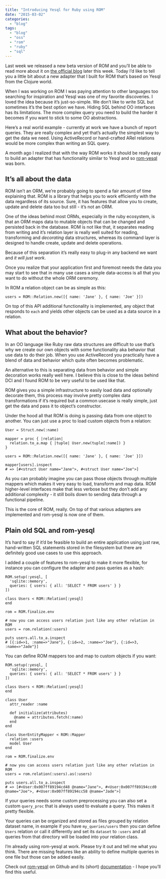 ```yaml
---
title: "Introducing Yesql for Ruby using ROM"
date: "2015-03-02"
categories: 
  - "blog"
tags: 
  - "blog"
  - "oss"
  - "rom"
  - "ruby"
  - "sql"
---
```


Last week we released a new beta version of ROM and you’ll be able to read more about it on [the official blog](http://rom-rb.org/blog) later this week. Today I’d like to tell you a little bit about a new adapter that I built for ROM that’s based on Yesql from the Clojure world.

When I was working on ROM I was paying attention to other languages too searching for inspiration and Yesql was one of my favorite discoveries. I loved the idea because it’s just-so-simple. We don’t like to write SQL but sometimes it’s the best option we have. Hiding SQL behind OO interfaces has its limitations. The more complex query you need to build the harder it becomes if you want to stick to some OO abstractions.

Here’s a real world example - currently at work we have a bunch of report queries. They are really complex and yet that’s actually the simplest way to get the data we need. Using ActiveRecord or hand-crafted ARel relations would be more complex than writing an SQL query.

A month ago I realized that with the way ROM works it should be really easy to build an adapter that has functionality similar to Yesql and so [rom-yesql](https://github.com/rom-rb/rom-yesql) was born.

## It’s all about the data

ROM isn’t an ORM, we’re probably going to spend a fair amount of time explaining that. ROM is a library that helps you to work efficiently with the data regardless of its source. Sure, it has features that allow you to create, update and delete data too but still - it’s not an ORM.

One of the ideas behind most ORMs, especially in the ruby ecosystem, is that an ORM maps data to mutable objects that can be changed and persisted back in the database. ROM is not like that, it separates reading from writing and it’s relation layer is really well suited for reading, transforming and _decorating_ data structures, whereas its command layer is designed to handle create, update and delete operations.

Because of this separation it’s really easy to plug-in any backend we want and _it will just work_.

Once you realize that your application first and foremost needs the data you may start to see that in many use cases a simple data-access is all that you want to do without the whole ORM ceremony.

In ROM a relation object can be as simple as this:

```generic
users = ROM::Relation.new([{ name: 'Jane' }, { name: 'Joe' }])

```

On top of this API additional functionality is implemented, any object that responds to `each` and yields other objects can be used as a data source in a relation.

## What about the behavior?

In an OO language like Ruby raw data structures are difficult to use that’s why we create our own objects with some functionality aka behavior that use data to do their job. When you use ActiveRecord you practically have a blend of data and behavior which quite often becomes problematic.

An alternative to this is separating data from behavior and simple decoration works really well here. I believe this is close to the ideas behind DCI and I found ROM to be very useful to be used like that.

ROM gives you a simple infrastructure to easily load data and optionally decorate them, this process may involve pretty complex data transformations if it’s required but a common usecase is really simple, just get the data and pass it to object’s constructor.

Under the hood all that ROM is doing is passing data from one object to another. You can just use a proc to load custom objects from a relation:

```generic
User = Struct.new(:name)

mapper = proc { |relation|
  relation.to_a.map { |tuple| User.new(tuple[:name]) }
}

users = ROM::Relation.new([{ name: 'Jane' }, { name: 'Joe' }])

mapper[users].inspect
# => [#<struct User name="Jane">, #<struct User name="Joe">]

```

As you can probably imagine you can pass those objects through multiple mappers which makes it very easy to load, transform and map data. ROM higher-level interfaces make that less verbose but they don’t add any additional complexity - it still boils down to sending data through a functional pipeline.

This is the core of ROM, really. On top of that various adapters are implemented and rom-yesql is now one of them.

## Plain old SQL and rom-yesql

It’s hard to say if it’d be feasible to build an entire application using just raw, hand-written SQL statements stored in the filesystem but there are definitely good use cases to use this approach.

I added a couple of features to rom-yesql to make it more flexible, for instance you can configure the adapter and pass queries as a hash:

```generic
ROM.setup(:yesql, [
  'sqlite::memory',
  queries: { users: { all: 'SELECT * FROM users' } }
])

class Users < ROM::Relation[:yesql]
end

rom = ROM.finalize.env

# now you can access users relation just like any other relation in ROM
users = rom.relation(:users)

puts users.all.to_a.inspect
# [{:id=>1, :name=>"Jane"}, {:id=>2, :name=>"Joe"}, {:id=>3, :name=>"Jade"}]

```

You can define ROM mappers too and map to custom objects if you want:

```generic
ROM.setup(:yesql, [
  'sqlite::memory',
  queries: { users: { all: 'SELECT * FROM users' } }
])

class Users < ROM::Relation[:yesql]
end

class User
  attr_reader :name

  def initialize(attributes)
    @name = attributes.fetch(:name)
  end
end

class UserEntityMapper < ROM::Mapper
  relation :users
  model User
end

rom = ROM.finalize.env

# now you can access users relation just like any other relation in ROM
users = rom.relation(:users).as(:users)

puts users.all.to_a.inspect
# => [#<User:0x007ff89194cd48 @name="Jane">, #<User:0x007ff89194ccd0 @name="Joe">, #<User:0x007ff89194cc58 @name="Jade">]

```

If your queries needs some custom preprocessing you can also set a custom `query_proc` that is always used to evaluate a query. This makes it pretty flexible.

Your queries can be organized and stored as files grouped by relation dataset name, in example if you have `my_queries/users` then you can define `Users` relation or call it differently and set its `dataset` to `:users` and all queries from that directory will be loaded into your relation class.

I’m already using rom-yesql at work. Please try it out and tell me what you think. There are missing features like an ability to define multiple queries in one file but those can be added easily.

Check out [rom-yesql](https://github.com/rom-rb/rom-yesql) on Github and its (short) [documentation](http://www.rubydoc.info/gems/rom-yesql) - I hope you’ll find this useful.
